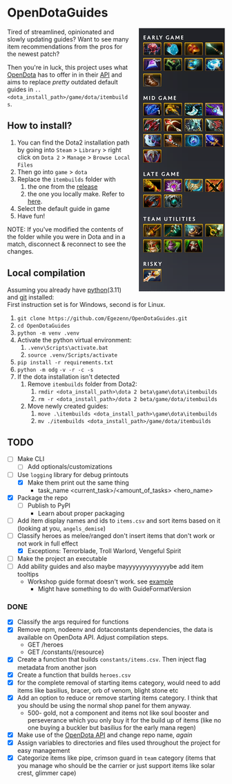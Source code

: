 # OpenDotaGuides

<img alt="Windranger guide" style="padding-left:20px;" align="right" src="assets/image.png">

Tired of streamlined, opinionated and slowly updating guides? Want to see many item recommendations from the pros for the newest patch?

Then you're in luck, this project uses what [OpenDota](https://www.opendota.com) has to offer in in their [API](https://docs.opendota.com) and aims to replace *pretty* outdated default guides in `..<dota_install_path>/game/dota/itembuilds`.

## How to install?

1. You can find the Dota2 installation path by going into `Steam` \> `Library` \> right click on `Dota 2` \> `Manage` \> `Browse Local Files`
2. Then go into `game` \> `dota`
3. Replace the `itembuilds` folder with
    1. the one from the [release](https://github.com/Egezenn/OpenDotaGuides/releases)
    2. the one you locally make. Refer to [here](#local-compilation).
4. Select the default guide in game
5. Have fun!

NOTE: If you've modified the contents of the folder while you were in Dota and in a match, disconnect & reconnect to see the changes.

## Local compilation

Assuming you already have [python](https://www.python.org/downloads/)(3.11) and [git](https://git-scm.com/downloads) installed:  
First instruction set is for Windows, second is for Linux.

1. `git clone https://github.com/Egezenn/OpenDotaGuides.git`
2. `cd OpenDotaGuides`
3. `python -m venv .venv`
4. Activate the python virtual environment:
   1. `.venv\Scripts\activate.bat`
   2. `source .venv/Scripts/activate`
5. `pip install -r requirements.txt`
6. `python -m odg` `-v -r -c -s`
7. If the dota installation isn't detected
    1. Remove `itembuilds` folder from Dota2:
        1. `rmdir <dota_install_path>\dota 2 beta\game\dota\itembuilds`
        2. `rm -r <dota_install_path>/dota 2 beta/game/dota/itembuilds`
    2. Move newly created guides:
        1. `move .\itembuilds <dota_install_path>\game\dota\itembuilds`
        2. `mv ./itembuilds <dota_install_path>/game/dota/itembuilds`

## TODO

- [ ] Make CLI
  - [ ] Add optionals/customizations
- [ ] Use `logging` library for debug printouts
  - [x] Make them print out the same thing
    - task_name \<current_task\>/\<amount_of_tasks\> \<hero_name\>
- [x] Package the repo
  - [ ] Publish to PyPI
    - Learn about proper packaging
- [ ] Add item display names and ids to `items.csv` and sort items based on it (looking at you, `angels_demise`)
- [ ] Classify heroes as melee/ranged don't insert items that don't work or not work in full effect
  - [x] Exceptions: Terrorblade, Troll Warlord, Vengeful Spirit
- [ ] Make the project an executable
- [ ] Add ability guides and also maybe mayyyyyyyyyyyyybe add item tooltips
  - Workshop guide format doesn't work. see [example](constants/default_antimage.txt)
    - Might have something to do with GuideFormatVersion

### DONE

- [x] Classify the args required for functions
- [x] Remove npm, nodeenv and dotaconstants dependencies, the data is available on OpenDota API. Adjust compilation steps.
  - GET /heroes
  - GET /constants/{resource}
- [x] Create a function that builds `constants/items.csv`. Then inject flag metadata from another json
- [x] Create a function that builds `heroes.csv`
- [x] for the complete removal of starting items category, would need to add items like basilius, bracer, orb of venom, blight stone etc
- [x] Add an option to reduce or remove starting items category. I think that you should be using the normal shop panel for them anyway.
  - 500- gold, not a component and items not like soul booster and perseverance which you only buy it for the build up of items (like no one buying a buckler but basilius for the early mana regen)
- [x] Make use of the [OpenDota API](https://docs.opendota.com/) and change repo name, *again*
- [x] Assign variables to directories and files used throughout the project for easy management
- [x] Categorize items like pipe, crimson guard in `team` category (items that you manage who should be the carrier or just support items like solar crest, glimmer cape)
